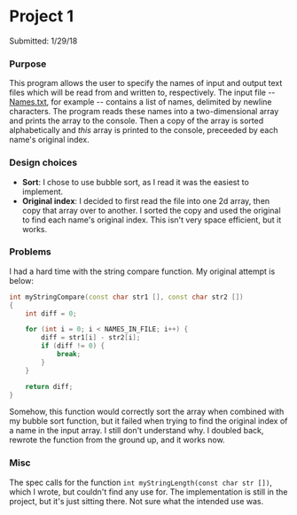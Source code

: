 # Project 1
Submitted: 1/29/18

### Purpose
This program allows the user to specify the names of input and output text files which will be read from and
written to, respectively. The input file -- [Names.txt](Names.txt), for example -- contains a list of names,
delimited by newline characters. The program reads these names into a two-dimensional array and prints the array
to the console. Then a copy of the array is sorted alphabetically and *this* array is printed to the console,
preceeded by each name's original index.

### Design choices
- **Sort**: I chose to use bubble sort, as I read it was the easiest to implement.
- **Original index**: I decided to first read the file into one 2d array, then copy that array over to another. I
sorted the copy and used the original to find each name's original index. This isn't very space efficient, but it
works.

### Problems
I had a hard time with the string compare function. My original attempt is below:

```cpp
int myStringCompare(const char str1 [], const char str2 [])
{
    int diff = 0;

    for (int i = 0; i < NAMES_IN_FILE; i++) {
        diff = str1[i] - str2[i];
        if (diff != 0) {
            break;
        }
    }

    return diff;
}
```

Somehow, this function would correctly sort the array when combined with my bubble sort function, but it failed when
trying to find the original index of a name in the input array. I still don't understand why. I doubled back, rewrote
the function from the ground up, and it works now.

### Misc
The spec calls for the function `int myStringLength(const char str [])`, which I wrote, but couldn't find any use for.
The implementation is still in the project, but it's just sitting there. Not sure what the intended use was.